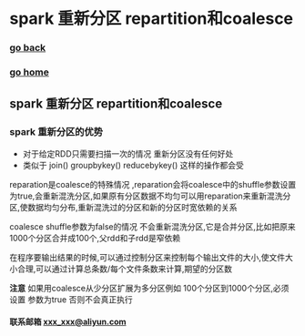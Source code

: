 # spark 重新分区 repartition和coalesce 
### [go back](/x2q/spark/spark)      
### [go home](/x2q)     
## spark 重新分区 repartition和coalesce
### spark 重新分区的优势
+ 对于给定RDD只需要扫描一次的情况 重新分区没有任何好处
+ 类似于 join() groupbykey() reducebykey() 这样的操作都会受
  
reparation是coalesce的特殊情况 ,reparation会将coalesce中的shuffle参数设置为true,会重新混洗分区,如果原有分区数据不均匀可以用reparation来重新混洗分区,使数据均匀分布,重新混洗过的分区和新的分区时宽依赖的关系
 
coalesce shuffle参数为false的情况 不会重新混洗分区,它是合并分区,比如把原来1000个分区合并成100个,父rdd和子rdd是窄依赖

在程序要输出结果的时候,可以通过控制分区来控制每个输出文件的大小,使文件大小合理,可以通过计算总条数/每个文件条数来计算,期望的分区数

**注意** 如果用coalesce从少分区扩展为多分区例如 100个分区到1000个分区,必须设置 参数为true 否则不会真正执行
#### 联系邮箱 xxx_xxx@aliyun.com

